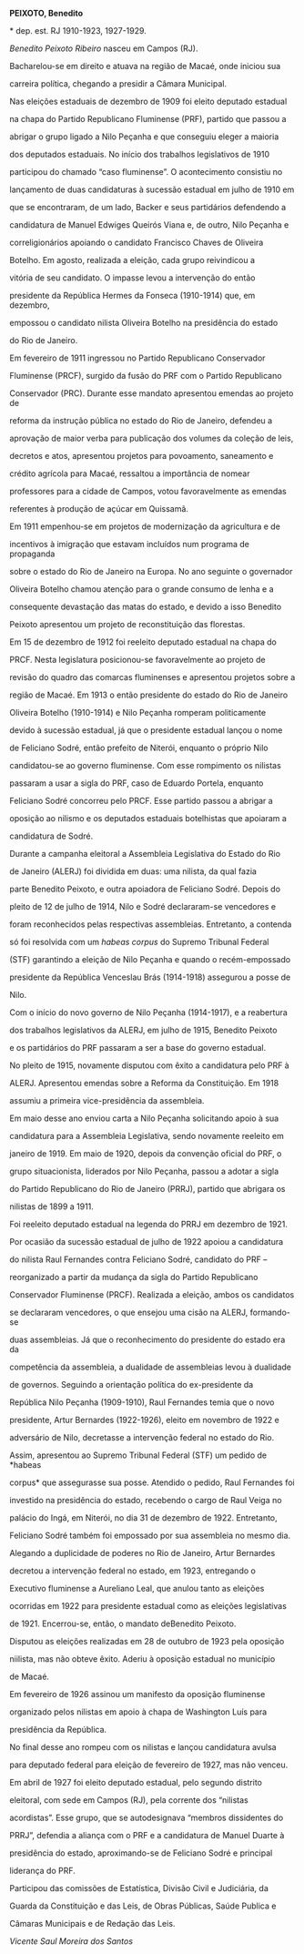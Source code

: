 **PEIXOTO, Benedito**



\* dep. est. RJ 1910-1923, 1927-1929.



*Benedito Peixoto Ribeiro* nasceu em Campos (RJ).



Bacharelou-se em direito e atuava na região de Macaé, onde iniciou sua

carreira política, chegando a presidir a Câmara Municipal.



Nas eleições estaduais de dezembro de 1909 foi eleito deputado estadual

na chapa do Partido Republicano Fluminense (PRF), partido que passou a

abrigar o grupo ligado a Nilo Peçanha e que conseguiu eleger a maioria

dos deputados estaduais. No início dos trabalhos legislativos de 1910

participou do chamado “caso fluminense”. O acontecimento consistiu no

lançamento de duas candidaturas à sucessão estadual em julho de 1910 em

que se encontraram, de um lado, Backer e seus partidários defendendo a

candidatura de Manuel Edwiges Queirós Viana e, de outro, Nilo Peçanha e

correligionários apoiando o candidato Francisco Chaves de Oliveira

Botelho. Em agosto, realizada a eleição, cada grupo reivindicou a

vitória de seu candidato. O impasse levou a intervenção do então

presidente da República Hermes da Fonseca (1910-1914) que, em dezembro,

empossou o candidato nilista Oliveira Botelho na presidência do estado

do Rio de Janeiro.



Em fevereiro de 1911 ingressou no Partido Republicano Conservador

Fluminense (PRCF), surgido da fusão do PRF com o Partido Republicano

Conservador (PRC). Durante esse mandato apresentou emendas ao projeto de

reforma da instrução pública no estado do Rio de Janeiro, defendeu a

aprovação de maior verba para publicação dos volumes da coleção de leis,

decretos e atos, apresentou projetos para povoamento, saneamento e

crédito agrícola para Macaé, ressaltou a importância de nomear

professores para a cidade de Campos, votou favoravelmente as emendas

referentes à produção de açúcar em Quissamã.



Em 1911 empenhou-se em projetos de modernização da agricultura e de

incentivos à imigração que estavam incluídos num programa de propaganda

sobre o estado do Rio de Janeiro na Europa. No ano seguinte o governador

Oliveira Botelho chamou atenção para o grande consumo de lenha e a

consequente devastação das matas do estado, e devido a isso Benedito

Peixoto apresentou um projeto de reconstituição das florestas.



Em 15 de dezembro de 1912 foi reeleito deputado estadual na chapa do

PRCF. Nesta legislatura posicionou-se favoravelmente ao projeto de

revisão do quadro das comarcas fluminenses e apresentou projetos sobre a

região de Macaé. Em 1913 o então presidente do estado do Rio de Janeiro

Oliveira Botelho (1910-1914) e Nilo Peçanha romperam politicamente

devido à sucessão estadual, já que o presidente estadual lançou o nome

de Feliciano Sodré, então prefeito de Niterói, enquanto o próprio Nilo

candidatou-se ao governo fluminense. Com esse rompimento os nilistas

passaram a usar a sigla do PRF, caso de Eduardo Portela, enquanto

Feliciano Sodré concorreu pelo PRCF. Esse partido passou a abrigar a

oposição ao nilismo e os deputados estaduais botelhistas que apoiaram a

candidatura de Sodré.



Durante a campanha eleitoral a Assembleia Legislativa do Estado do Rio

de Janeiro (ALERJ) foi dividida em duas: uma nilista, da qual fazia

parte Benedito Peixoto, e outra apoiadora de Feliciano Sodré. Depois do

pleito de 12 de julho de 1914, Nilo e Sodré declararam-se vencedores e

foram reconhecidos pelas respectivas assembleias. Entretanto, a contenda

só foi resolvida com um *habeas corpus* do Supremo Tribunal Federal

(STF) garantindo a eleição de Nilo Peçanha e quando o recém-empossado

presidente da República Venceslau Brás (1914-1918) assegurou a posse de

Nilo.



Com o início do novo governo de Nilo Peçanha (1914-1917), e a reabertura

dos trabalhos legislativos da ALERJ, em julho de 1915, Benedito Peixoto

e os partidários do PRF passaram a ser a base do governo estadual.



No pleito de 1915, novamente disputou com êxito a candidatura pelo PRF à

ALERJ. Apresentou emendas sobre a Reforma da Constituição. Em 1918

assumiu a primeira vice-presidência da assembleia.



Em maio desse ano enviou carta a Nilo Peçanha solicitando apoio à sua

candidatura para a Assembleia Legislativa, sendo novamente reeleito em

janeiro de 1919. Em maio de 1920, depois da convenção oficial do PRF, o

grupo situacionista, liderados por Nilo Peçanha, passou a adotar a sigla

do Partido Republicano do Rio de Janeiro (PRRJ), partido que abrigara os

nilistas de 1899 a 1911.



Foi reeleito deputado estadual na legenda do PRRJ em dezembro de 1921.

Por ocasião da sucessão estadual de julho de 1922 apoiou a candidatura

do nilista Raul Fernandes contra Feliciano Sodré, candidato do PRF –

reorganizado a partir da mudança da sigla do Partido Republicano

Conservador Fluminense (PRCF). Realizada a eleição, ambos os candidatos

se declararam vencedores, o que ensejou uma cisão na ALERJ, formando-se

duas assembleias. Já que o reconhecimento do presidente do estado era da

competência da assembleia, a dualidade de assembleias levou à dualidade

de governos. Seguindo a orientação política do ex-presidente da

República Nilo Peçanha (1909-1910), Raul Fernandes temia que o novo

presidente, Artur Bernardes (1922-1926), eleito em novembro de 1922 e

adversário de Nilo, decretasse a intervenção federal no estado do Rio.

Assim, apresentou ao Supremo Tribunal Federal (STF) um pedido de *habeas

corpus* que assegurasse sua posse. Atendido o pedido, Raul Fernandes foi

investido na presidência do estado, recebendo o cargo de Raul Veiga no

palácio do Ingá, em Niterói, no dia 31 de dezembro de 1922. Entretanto,

Feliciano Sodré também foi empossado por sua assembleia no mesmo dia.

Alegando a duplicidade de poderes no Rio de Janeiro, Artur Bernardes

decretou a intervenção federal no estado, em 1923, entregando o

Executivo fluminense a Aureliano Leal, que anulou tanto as eleições

ocorridas em 1922 para presidente estadual como as eleições legislativas

de 1921. Encerrou-se, então, o mandato deBenedito Peixoto.



Disputou as eleições realizadas em 28 de outubro de 1923 pela oposição

niilista, mas não obteve êxito. Aderiu à oposição estadual no município

de Macaé.



Em fevereiro de 1926 assinou um manifesto da oposição fluminense

organizado pelos nilistas em apoio à chapa de Washington Luís para

presidência da República.



No final desse ano rompeu com os nilistas e lançou candidatura avulsa

para deputado federal para eleição de fevereiro de 1927, mas não venceu.

Em abril de 1927 foi eleito deputado estadual, pelo segundo distrito

eleitoral, com sede em Campos (RJ), pela corrente dos “nilistas

acordistas”. Esse grupo, que se autodesignava “membros dissidentes do

PRRJ”, defendia a aliança com o PRF e a candidatura de Manuel Duarte à

presidência do estado, aproximando-se de Feliciano Sodré e principal

liderança do PRF.



Participou das comissões de Estatística, Divisão Civil e Judiciária, da

Guarda da Constituição e das Leis, de Obras Públicas, Saúde Publica e

Câmaras Municipais e de Redação das Leis.



*Vicente Saul Moreira dos Santos*



